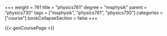 +++
weight = 761
title = "physics761"
degree = "msphysik"
parent = "physics730"
tags = ["msphysik", "physics761", "physics730"]
categories = ["course"]
bookCollapseSection = false
+++

{{< genCoursePage >}}

